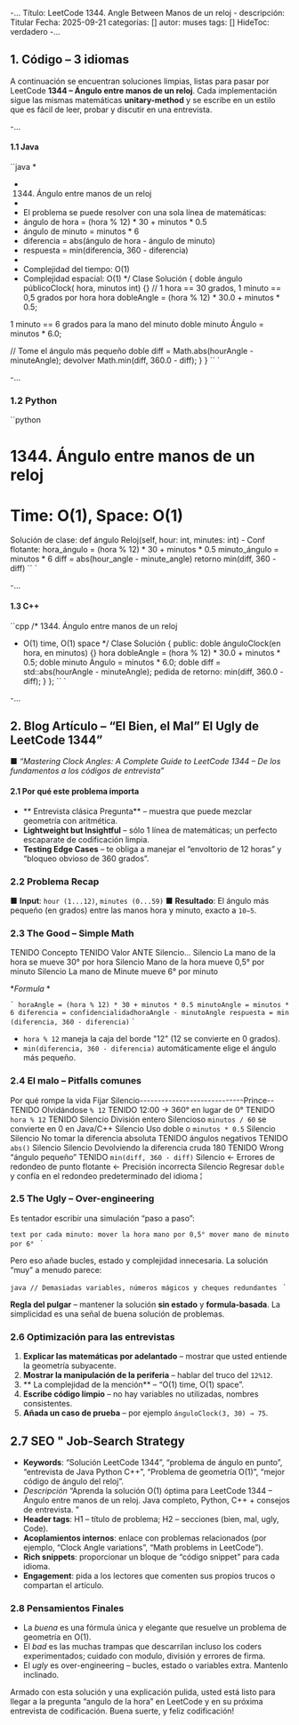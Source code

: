-...
Título: LeetCode 1344. Angle Between Manos de un reloj -
descripción: Titular
Fecha: 2025-09-21
categorías: []
autor: muses
tags: []
HideToc: verdadero
-...
## 1. Código – 3 idiomas

A continuación se encuentran soluciones limpias, listas para pasar por LeetCode **1344 – Ángulo entre manos de un reloj**.
Cada implementación sigue las mismas matemáticas **unitary-method** y se escribe en un estilo que es fácil de leer, probar y discutir en una entrevista.

-...

#### 1.1 Java

``java
*
* 1344. Ángulo entre manos de un reloj
*
* El problema se puede resolver con una sola línea de matemáticas:
* ángulo de hora = (hora % 12) * 30 + minutos * 0.5
* ángulo de minuto = minutos * 6
* diferencia = abs(ángulo de hora - ángulo de minuto)
* respuesta = min(diferencia, 360 - diferencia)
*
* Complejidad del tiempo: O(1)
* Complejidad espacial: O(1)
*/
Clase Solución {
doble ángulo públicoClock( hora, minutos int) {}
// 1 hora == 30 grados, 1 minuto == 0,5 grados por hora
hora dobleAngle = (hora % 12) * 30.0 + minutos * 0.5;

1 minuto == 6 grados para la mano del minuto
doble minuto Ángulo = minutos * 6.0;

// Tome el ángulo más pequeño
doble diff = Math.abs(hourAngle - minuteAngle);
devolver Math.min(diff, 360.0 - diff);
}
}
`` `

-...

### 1.2 Python

``python
# 1344. Ángulo entre manos de un reloj
# Time: O(1), Space: O(1)

Solución de clase:
def ángulo Reloj(self, hour: int, minutes: int) - Conf flotante:
hora_ángulo = (hora % 12) * 30 + minutos * 0.5
minuto_ángulo = minutos * 6
diff = abs(hour_angle - minute_angle)
retorno min(diff, 360 - diff)
`` `

-...

#### 1.3 C++

``cpp
/* 1344. Ángulo entre manos de un reloj
* O(1) time, O(1) space
*/
Clase Solución {
public:
doble ánguloClock(en hora, en minutos) {}
hora dobleAngle = (hora % 12) * 30.0 + minutos * 0.5;
doble minuto Ángulo = minutos * 6.0;
doble diff = std::abs(hourAngle - minuteAngle);
pedida de retorno: min(diff, 360.0 - diff);
}
};
`` `

-...

## 2. Blog Artículo – “El Bien, el Mal” El Ugly de LeetCode 1344”

■ *“Mastering Clock Angles: A Complete Guide to LeetCode 1344 – De los fundamentos a los códigos de entrevista”*

#### 2.1 Por qué este problema importa

- ** Entrevista clásica Pregunta** – muestra que puede mezclar geometría con aritmética.
- **Lightweight but Insightful** – sólo 1 línea de matemáticas; un perfecto escaparate de codificación limpia.
- **Testing Edge Cases** – te obliga a manejar el “envoltorio de 12 horas” y “bloqueo obvioso de 360 grados”.

### 2.2 Problema Recap

■ **Input**: `hour (1...12)`, `minutes (0...59)`
■ **Resultado**: El ángulo más pequeño (en grados) entre las manos hora y minuto, exacto a `10−5`.

### 2.3 The Good – Simple Math

TENIDO Concepto TENIDO Valor ANTE
Silencio...
Silencio La mano de la hora se mueve 30° por hora
Silencio Mano de la hora mueve 0,5° por minuto
Silencio La mano de Minute mueve 6° por minuto

**Formula* *

`` `
horaAngle = (hora % 12) * 30 + minutos * 0.5
minutoAngle = minutos * 6
diferencia = confidencialidadhoraAngle - minutoAngle
respuesta = min (diferencia, 360 - diferencia)
`` `

- `hora % 12` maneja la caja del borde "12" (12 se convierte en 0 grados).
- `min(diferencia, 360 - diferencia)` automáticamente elige el ángulo más pequeño.

### 2.4 El malo – Pitfalls comunes

Por qué rompe la vida Fijar
Silencio-----------------------------Prince--
TENIDO Olvidándose `% 12` TENIDO 12:00 → 360° en lugar de 0° TENIDO `hora % 12` TENIDO
Silencio División entero Silencioso `minutos / 60` se convierte en 0 en Java/C++ Silencio Uso doble o `minutos * 0.5` Silencio
Silencio No tomar la diferencia absoluta TENIDO ángulos negativos TENIDO `abs()` Silencio
Silencio Devolviendo la diferencia cruda 180 TENIDO Wrong “ángulo pequeño” TENIDO `min(diff, 360 - diff)` Silencio
← Errores de redondeo de punto flotante ← Precisión incorrecta Silencio Regresar `doble` y confía en el redondeo predeterminado del idioma ¦

### 2.5 The Ugly – Over-engineering

Es tentador escribir una simulación “paso a paso”:

``text
por cada minuto:
mover la hora mano por 0,5°
mover mano de minuto por 6°
`` `

Pero eso añade bucles, estado y complejidad innecesaria. La solución “muy” a menudo parece:

``java
// Demasiadas variables, números mágicos y cheques redundantes
`` `

**Regla del pulgar** – mantener la solución **sin estado** y **formula‐basada**. La simplicidad es una señal de buena solución de problemas.

### 2.6 Optimización para las entrevistas

1. **Explicar las matemáticas por adelantado** – mostrar que usted entiende la geometría subyacente.
2. **Mostrar la manipulación de la periferia** – hablar del truco del `12%12`.
3. ** La complejidad de la mención** – “O(1) time, O(1) space”.
4. **Escribe código limpio** – no hay variables no utilizadas, nombres consistentes.
5. **Añada un caso de prueba** – por ejemplo `ánguloClock(3, 30) → 75`.

## 2.7 SEO " Job‐Search Strategy

- **Keywords**: “Solución LeetCode 1344”, “problema de ángulo en punto”, “entrevista de Java Python C++”, “Problema de geometría O(1)”, “mejor código de ángulo del reloj”.
- *Descripción* “Aprenda la solución O(1) óptima para LeetCode 1344 – Ángulo entre manos de un reloj. Java completo, Python, C++ + consejos de entrevista. ”
- **Header tags**: H1 – título de problema; H2 – secciones (bien, mal, ugly, Code).
- **Acoplamientos internos**: enlace con problemas relacionados (por ejemplo, “Clock Angle variations”, “Math problems in LeetCode”).
- **Rich snippets**: proporcionar un bloque de “código snippet” para cada idioma.
- **Engagement**: pida a los lectores que comenten sus propios trucos o compartan el artículo.

### 2.8 Pensamientos Finales

- La *buena* es una fórmula única y elegante que resuelve un problema de geometría en O(1).
- El *bad* es las muchas trampas que descarrilan incluso los coders experimentados; cuidado con modulo, división y errores de firma.
- El *ugly* es over-engineering – bucles, estado o variables extra. Mantenlo inclinado.

Armado con esta solución y una explicación pulida, usted está listo para llegar a la pregunta “angulo de la hora” en LeetCode y en su próxima entrevista de codificación. Buena suerte, y feliz codificación!